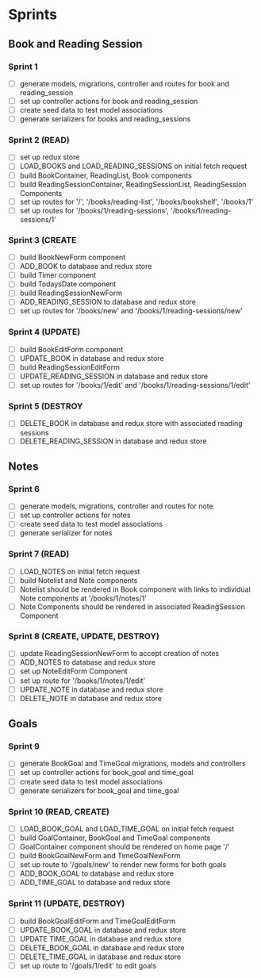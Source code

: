 # Sprints

## Book and Reading Session
### Sprint 1
- [ ] generate models, migrations, controller and routes for book and reading_session
- [ ] set up controller actions for book and reading_session
- [ ] create seed data to test model associations
- [ ] generate serializers for books and reading_sessions

### Sprint 2 (READ)
- [ ] set up redux store
- [ ] LOAD_BOOKS and LOAD_READING_SESSIONS on initial fetch request
- [ ] build BookContainer, ReadingList, Book components
- [ ] build ReadingSessionContainer, ReadingSessionList, ReadingSession Components
- [ ] set up routes for '/', '/books/reading-list', '/books/bookshelf', '/books/1'
- [ ] set up routes for '/books/1/reading-sessions', '/books/1/reading-sessions/1'

### Sprint 3 (CREATE
- [ ] build BookNewForm component
- [ ] ADD_BOOK to database and redux store
- [ ] build Timer component
- [ ] build TodaysDate component
- [ ] build ReadingSessionNewForm
- [ ] ADD_READING_SESSION to database and redux store
- [ ] set up routes for '/books/new' and '/books/1/reading-sessions/new'

### Sprint 4 (UPDATE)
- [ ] build BookEditForm component
- [ ] UPDATE_BOOK in database and redux store
- [ ] build ReadingSessionEditForm
- [ ] UPDATE_READING_SESSION in database and redux store
- [ ] set up routes for '/books/1/edit' and '/books/1/reading-sessions/1/edit'

### Sprint 5 (DESTROY
- [ ] DELETE_BOOK in database and redux store with associated reading sessions
- [ ] DELETE_READING_SESSION in database and redux store

## Notes
### Sprint 6
- [ ] generate models, migrations, controller and routes for note
- [ ] set up controller actions for notes
- [ ] create seed data to test model associations
- [ ] generate serializer for notes

### Sprint 7 (READ)
- [ ] LOAD_NOTES on initial fetch request
- [ ] build Notelist and Note components
- [ ] Notelist should be rendered in Book component with links to individual Note components at '/books/1/notes/1'
- [ ] Note Components should be rendered in associated ReadingSession Component

### Sprint 8 (CREATE, UPDATE, DESTROY)
- [ ] update ReadingSessionNewForm to accept creation of notes
- [ ] ADD_NOTES to database and redux store
- [ ] set up NoteEditForm Component
- [ ] set up route for '/books/1/notes/1/edit'
- [ ] UPDATE_NOTE in database and redux store
- [ ] DELETE_NOTE in database and redux store

## Goals
### Sprint 9
- [ ] generate BookGoal and TimeGoal migrations, models and controllers
- [ ] set up controller actions for book_goal and time_goal
- [ ] create seed data to test model associations
- [ ] generate serializers for book_goal and time_goal

### Sprint 10 (READ, CREATE)
- [ ] LOAD_BOOK_GOAL and LOAD_TIME_GOAL on initial fetch request
- [ ] build GoalContainer, BookGoal and TimeGoal components
- [ ] GoalContainer component should be rendered on home page '/'
- [ ] build BookGoalNewForm and TimeGoalNewForm
- [ ] set up route to '/goals/new' to render new forms for both goals
- [ ] ADD_BOOK_GOAL to database and redux store
- [ ] ADD_TIME_GOAL to database and redux store

### Sprint 11 (UPDATE, DESTROY)
- [ ] build BookGoalEditForm and TimeGoalEditForm
- [ ] UPDATE_BOOK_GOAL in database and redux store
- [ ] UPDATE TIME_GOAL in database and redux store
- [ ] DELETE_BOOK_GOAL in database and redux store
- [ ] DELETE_TIME_GOAL in database and redux store
- [ ] set up route to '/goals/1/edit' to edit goals

